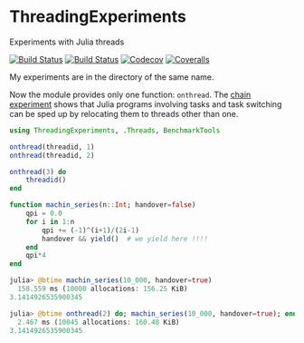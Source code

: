 # ThreadingExperiments

Experiments with Julia threads

[![Build Status](https://travis-ci.com/pbayer/ThreadingExperiments.jl.svg?branch=master)](https://travis-ci.com/pbayer/ThreadingExperiments.jl)
[![Build Status](https://ci.appveyor.com/api/projects/status/github/pbayer/ThreadingExperiments.jl?svg=true)](https://ci.appveyor.com/project/pbayer/ThreadingExperiments-jl)
[![Codecov](https://codecov.io/gh/pbayer/ThreadingExperiments.jl/branch/master/graph/badge.svg)](https://codecov.io/gh/pbayer/ThreadingExperiments.jl)
[![Coveralls](https://coveralls.io/repos/github/pbayer/ThreadingExperiments.jl/badge.svg?branch=master)](https://coveralls.io/github/pbayer/ThreadingExperiments.jl?branch=master)

My experiments are in the directory of the same name.

Now the module provides only one function: `onthread`. The [chain experiment](https://github.com/pbayer/ThreadingExperiments.jl/tree/master/experiments/chain) shows that Julia programs involving tasks and task switching can be sped up by relocating them to threads other than one.

```julia
using ThreadingExperiments, .Threads, BenchmarkTools

onthread(threadid, 1)
onthread(threadid, 2)

onthread(3) do
    threadid()
end

function machin_series(n::Int; handover=false)
    qpi = 0.0
    for i in 1:n
        qpi += (-1)^(i+1)/(2i-1)
        handover && yield()  # we yield here !!!!
    end
    qpi*4
end

julia> @btime machin_series(10_000, handover=true)
  158.559 ms (10000 allocations: 156.25 KiB)
3.1414926535900345

julia> @btime onthread(2) do; machin_series(10_000, handover=true); end
  2.467 ms (10045 allocations: 160.48 KiB)
3.1414926535900345
```
